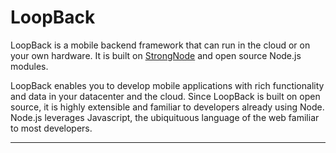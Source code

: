 # LoopBack

LoopBack is a mobile backend framework that can run in the cloud or on your own hardware.
It is built on [StrongNode](http://www.strongloop.com/strongnode) and open source Node.js
modules. 

LoopBack enables you to develop mobile applications with rich
functionality and data in your datacenter and the cloud.
Since LoopBack is built on open source, it is highly extensible and
familiar to developers already using Node.
Node.js leverages Javascript, the ubiquituous language of the web familiar to most 
developers.

---
